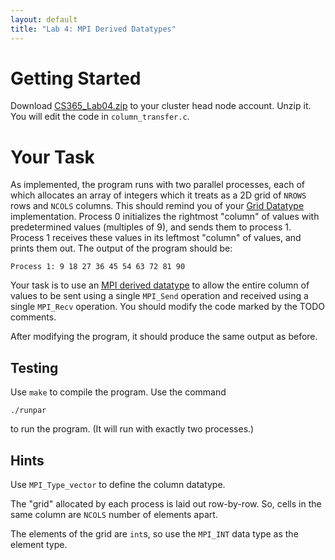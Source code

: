 ```yaml
---
layout: default
title: "Lab 4: MPI Derived Datatypes"
---
```


# Getting Started

Download [CS365\_Lab04.zip](CS365_Lab04.zip) to your cluster head node account. Unzip it.  You will edit the code in `column_transfer.c`.

# Your Task

As implemented, the program runs with two parallel processes, each of which allocates an array of integers which it treats as a 2D grid of `NROWS` rows and `NCOLS` columns.  This should remind you of your [Grid Datatype](../assign/assign01.html) implementation.  Process 0 initializes the rightmost "column" of values with predetermined values (multiples of 9), and sends them to process 1.  Process 1 receives these values in its leftmost "column" of values, and prints them out.  The output of the program should be:

	Process 1: 9 18 27 36 45 54 63 72 81 90

Your task is to use an [MPI derived datatype](../lectures/lecture06.html) to allow the entire column of values to be sent using a single `MPI_Send` operation and received using a single `MPI_Recv` operation.  You should modify the code marked by the TODO comments.

After modifying the program, it should produce the same output as before.

## Testing

Use `make` to compile the program.  Use the command

    ./runpar

to run the program.  (It will run with exactly two processes.)

## Hints

Use `MPI_Type_vector` to define the column datatype.

The "grid" allocated by each process is laid out row-by-row.  So, cells in the same column are `NCOLS` number of elements apart.

The elements of the grid are `int`s, so use the `MPI_INT` data type as the element type.
